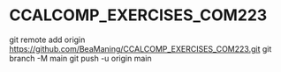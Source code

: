 # CCALCOMP_EXERCISES_COM223
git remote add origin https://github.com/BeaManing/CCALCOMP_EXERCISES_COM223.git
git branch -M main
git push -u origin main
